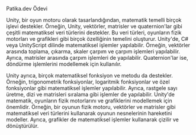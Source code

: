 Patika.dev Ödevi

Unity, bir oyun motoru olarak tasarlandığından, matematik temelli birçok işlevi destekler. 
Örneğin, Unity, vektörler, matrisler ve quaternion'lar gibi çeşitli matematiksel veri türlerini destekler.
Bu veri türleri, oyunların fizik motorları ve grafikleri gibi birçok özelliğinin temelini oluşturur.
Unity'de, C# veya UnityScript dilinde matematiksel işlemler yapılabilir.
 Örneğin, vektörler arasında toplama, çıkarma, skaler çarpım ve çarpım işlemleri yapılabilir.
 Ayrıca, matrisler arasında çarpım işlemleri de yapılabilir. 
Quaternion'lar ise, döndürme işlemlerini modellemek için kullanılır.

Unity ayrıca, birçok matematiksel fonksiyon ve metodu da destekler. Örneğin, trigonometrik fonksiyonlar, logaritmik fonksiyonlar ve özel fonksiyonlar gibi matematiksel işlemler yapılabilir.
Ayrıca, rastgele sayı üretme, dizi ve matrisleri sıralama gibi işlemler de yapılabilir. Unity'de matematik, oyunların fizik motorlarını ve grafiklerini modellemek için önemlidir.
 Örneğin, bir oyunun fizik motoru, vektörler ve matrisler gibi matematiksel veri türlerini kullanarak oyunun nesnelerinin hareketini modeller. 
Ayrıca, grafikler de matematiksel işlemler kullanarak çizilir ve dönüştürülür.
